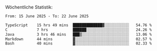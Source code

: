 
Wöchentliche Statistik:
<!--START_SECTION:waka-->

```txt
From: 15 June 2025 - To: 22 June 2025

TypeScript    15 hrs 49 mins  █████████████▓░░░░░░░░░░░   54.76 %
C             7 hrs           ██████░░░░░░░░░░░░░░░░░░░   24.26 %
Java          3 hrs 46 mins   ███▒░░░░░░░░░░░░░░░░░░░░░   13.06 %
Markdown      44 mins         ▓░░░░░░░░░░░░░░░░░░░░░░░░   02.57 %
Bash          40 mins         ▓░░░░░░░░░░░░░░░░░░░░░░░░   02.33 %
```

<!--END_SECTION:waka-->
